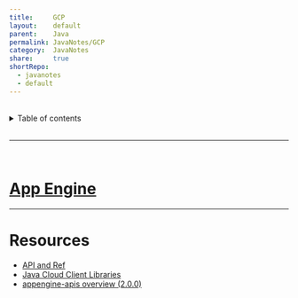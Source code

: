 ```yaml
---
title:     GCP      
layout:    default      
parent:    Java      
permalink: JavaNotes/GCP      
category:  JavaNotes      
share:     true      
shortRepo:    
  - javanotes    
  - default      
---
```

    
    
<br/>    
    
<details markdown="block">          
<summary>          
Table of contents          
</summary>          
{: .text-delta }          
1. TOC          
{:toc}          
</details>          
    
<br/>          
    
***          
    
<br/>          
    
# [App Engine](https://cloud.google.com/appengine/docs/standard/java-gen2/runtime)    
    
---
    
# Resources    
    
- [API and Ref](https://cloud.google.com/appengine/docs/standard/apis)    
- [Java Cloud Client Libraries](https://cloud.google.com/java/docs/reference)    
- [appengine-apis overview (2.0.0)](https://cloud.google.com/appengine/docs/standard/java-gen2/reference/services/bundled/latest/overview)